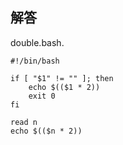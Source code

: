 ## 解答

double.bash.

```
#!/bin/bash

if [ "$1" != "" ]; then
	echo $(($1 * 2))
	exit 0
fi

read n
echo $(($n * 2))
```
